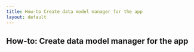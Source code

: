 ```yaml
---
title: How-to Create data model manager for the app
layout: default
---
```


## How-to: Create data model manager for the app

<br>
